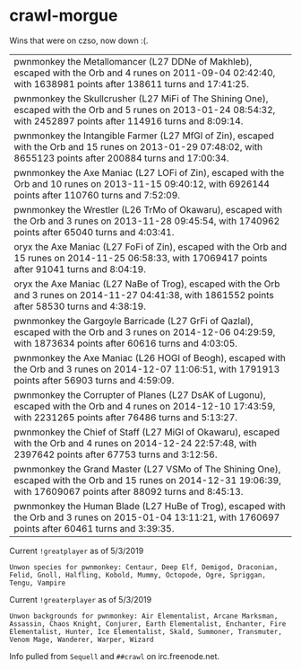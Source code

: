 # crawl-morgue

Wins that were on czso, now down :(.

| |
|------|
|pwnmonkey the Metallomancer (L27 DDNe of Makhleb), escaped with the Orb and 4 runes on 2011-09-04 02:42:40, with 1638981 points after 138611 turns and 17:41:25.|
|pwnmonkey the Skullcrusher (L27 MiFi of The Shining One), escaped with the Orb and 5 runes on 2013-01-24 08:54:32, with 2452897 points after 114916 turns and 8:09:14.|
|pwnmonkey the Intangible Farmer (L27 MfGl of Zin), escaped with the Orb and 15 runes on 2013-01-29 07:48:02, with 8655123 points after 200884 turns and 17:00:34.|
|pwnmonkey the Axe Maniac (L27 LOFi of Zin), escaped with the Orb and 10 runes on 2013-11-15 09:40:12, with 6926144 points after 110760 turns and 7:52:09.|
|pwnmonkey the Wrestler (L26 TrMo of Okawaru), escaped with the Orb and 3 runes on 2013-11-28 09:45:54, with 1740962 points after 65040 turns and 4:03:41.|
|oryx the Axe Maniac (L27 FoFi of Zin), escaped with the Orb and 15 runes on 2014-11-25 06:58:33, with 17069417 points after 91041 turns and 8:04:19.|
|oryx the Axe Maniac (L27 NaBe of Trog), escaped with the Orb and 3 runes on 2014-11-27 04:41:38, with 1861552 points after 58530 turns and 4:38:19.|
|pwnmonkey the Gargoyle Barricade (L27 GrFi of Qazlal), escaped with the Orb and 3 runes on 2014-12-06 04:29:59, with 1873634 points after 60616 turns and 4:03:05.|
|pwnmonkey the Axe Maniac (L26 HOGl of Beogh), escaped with the Orb and 3 runes on 2014-12-07 11:06:51, with 1791913 points after 56903 turns and 4:59:09.|
|pwnmonkey the Corrupter of Planes (L27 DsAK of Lugonu), escaped with the Orb and 4 runes on 2014-12-10 17:43:59, with 2231265 points after 76486 turns and 5:13:27.|
|pwnmonkey the Chief of Staff (L27 MiGl of Okawaru), escaped with the Orb and 4 runes on 2014-12-24 22:57:48, with 2397642 points after 67753 turns and 3:12:56.|
|pwnmonkey the Grand Master (L27 VSMo of The Shining One), escaped with the Orb and 15 runes on 2014-12-31 19:06:39, with 17609067 points after 88092 turns and 8:45:13.|
|pwnmonkey the Human Blade (L27 HuBe of Trog), escaped with the Orb and 3 runes on 2015-01-04 13:11:21, with 1760697 points after 60461 turns and 3:39:35.|


Current `!greatplayer` as of 5/3/2019

```
Unwon species for pwnmonkey: Centaur, Deep Elf, Demigod, Draconian, Felid, Gnoll, Halfling, Kobold, Mummy, Octopode, Ogre, Spriggan, Tengu, Vampire
```

Current `!greaterplayer` as of 5/3/2019

```
Unwon backgrounds for pwnmonkey: Air Elementalist, Arcane Marksman, Assassin, Chaos Knight, Conjurer, Earth Elementalist, Enchanter, Fire Elementalist, Hunter, Ice Elementalist, Skald, Summoner, Transmuter, Venom Mage, Wanderer, Warper, Wizard
```

Info pulled from `Sequell` and `##crawl` on irc.freenode.net.
